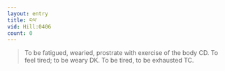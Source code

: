```yaml
---
layout: entry
title: ངལ་
vid: Hill:0406
count: 0
---
```

> To be fatigued, wearied, prostrate with exercise of the body CD\. To feel tired; to be weary DK\. To be tired, to be exhausted TC\.


